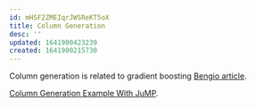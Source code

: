 ```yaml
---
id: mHSF2ZMEIqrJWSReKT5oX
title: Column Generation
desc: ''
updated: 1641900423239
created: 1641900215730
---
```



Column generation is related to gradient boosting [Bengio article](http://nicolas.le-roux.name/publications/Bengio06_convex.pdf).


[Column Generation Example With JuMP](http://www.juliaopt.org/notebooks/Shuvomoy%20-%20Column%20generation.html).

